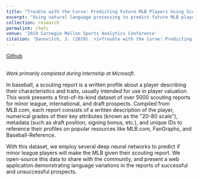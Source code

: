 ```yaml
---
title: "Trouble with the Curve: Predicting Future MLB Players Using Scouting Reports"
excerpt: "Using natural language processing to predict future MLB players."
collection: research
permalink: /twtc
venue: '2019 Carnegie Mellon Sports Analytics Conference'
citation: 'Danovitch, J. (2019). <i>Trouble with the Curve: Predicting Future MLB Players Using Scouting Reports</i>. Poster session to be presented at the 2019 Carnegie Mellon Sports Analytics Conference, Pittsburgh, PA.'
---
```


<a href="https://github.com/jacobdanovitch/Trouble-With-The-Curve/">Github</a>

<br/> <i style='font-size: small'>Work primarily completed during internship at Microsoft.</i>

In baseball, a scouting report is a written profile about a player describing their characteristics and traits, usually intended for use in player valuation. This work presents a first-of-its-kind dataset of over 5000 scouting reports for minor league, international, and draft prospects. Compiled from MLB.com, each report consists of a written description of the player, numerical grades of their key attributes (known as the "20-80 scale"), metadata (such as draft position, signing bonus, etc.), and unique IDs to reference their profiles on popular resources like MLB.com, FanGraphs, and Baseball-Reference. 

With this dataset, we employ several deep neural networks to predict if minor league players will make the MLB given their scouting report. We open-source this data to share with the community, and present a web application demonstrating language variations in the reports of successful and unsuccessful prospects.


